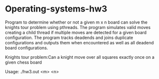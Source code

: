 # Operating-systems-hw3

Program to determine whether or not a given m x n board can solve the knights tour problem using pthreads.
The program simulates valid moves creating a child thread if multiple moves are detected for a given board configuration.
The program tracks deadends and joins duplicate configurations and outputs them when encountered as well as all deadend board configurations.

Knights tour problem:Can a knight move over all squares exactly once on a given chess board

Usage: ./hw3.out \<m\> \<n\>
